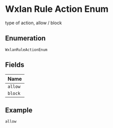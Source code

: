 
# Wxlan Rule Action Enum

type of action, allow / block

## Enumeration

`WxlanRuleActionEnum`

## Fields

| Name |
|  --- |
| `allow` |
| `block` |

## Example

```
allow
```


